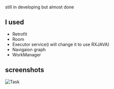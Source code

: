 still in developing but almost done

## I used
- Retrofit
- Room
- Executor service(i will change it to use RXJAVA)
- Navigaion graph
- WorkManager

## screenshots
![Task](https://user-images.githubusercontent.com/60475172/168001121-19ca4f2d-2b3e-4d3e-bba8-3f2d0fc64f56.png)
